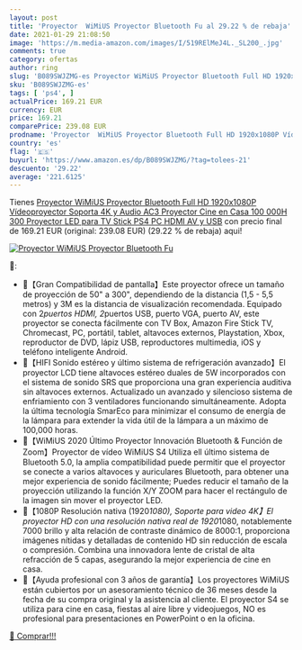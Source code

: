 ```yaml
---
layout: post
title: 'Proyector  WiMiUS Proyector Bluetooth Fu al 29.22 % de rebaja'
date: 2021-01-29 21:08:50
image: 'https://m.media-amazon.com/images/I/519RElMeJ4L._SL200_.jpg'
comments: true
category: ofertas
author: ring
slug: 'B089SWJZMG-es Proyector WiMiUS Proyector Bluetooth Full HD 1920x1080P...'
sku: 'B089SWJZMG-es'
tags: [ 'ps4', ]
actualPrice: 169.21 EUR
currency: EUR
price: 169.21
comparePrice: 239.08 EUR
prodname: 'Proyector  WiMiUS Proyector Bluetooth Full HD 1920x1080P Vídeoproyector Soporta 4K y Audio AC3 Proyector Cine en Casa  100 000H 300    Proyector LED para TV Stick  PS4  PC HDMI  AV y USB'
country: 'es'
flag: '🇪🇸'
buyurl: 'https://www.amazon.es/dp/B089SWJZMG/?tag=tolees-21'
descuento: '29.22'
average: '221.6125'
---
```


Tienes [Proyector  WiMiUS Proyector Bluetooth Full HD 1920x1080P Vídeoproyector Soporta 4K y Audio AC3 Proyector Cine en Casa  100 000H 300    Proyector LED para TV Stick  PS4  PC HDMI  AV y USB](https://www.amazon.es/dp/B089SWJZMG/?tag=tolees-21) con precio final de  169.21 EUR (original: 239.08 EUR) (29.22 %  de rebaja) aqui!

[![Proyector  WiMiUS Proyector Bluetooth Fu](https://m.media-amazon.com/images/I/519RElMeJ4L._SL200_.jpg)](https://www.amazon.es/dp/B089SWJZMG/?tag=tolees-21)

🔎:

- 🎁【Gran Compatibilidad de pantalla】Este proyector ofrece un tamaño de proyección de 50" a 300", dependiendo de la distancia (1,5 - 5,5 metros) y 3M es la distancia de visualización recomendada. Equipado con 2*puertos HDMI, 2*puertos USB, puerto VGA, puerto AV, este proyector se conecta fácilmente con TV Box, Amazon Fire Stick TV, Chromecast, PC, portátil, tablet, altavoces externos, Playstation, Xbox, reproductor de DVD, lápiz USB, reproductores multimedia, iOS y teléfono inteligente Android.
- 🎁【HIFI Sonido estéreo y último sistema de refrigeración avanzado】El proyector LCD tiene altavoces estéreo duales de 5W incorporados con el sistema de sonido SRS que proporciona una gran experiencia auditiva sin altavoces externos. Actualizado un avanzado y silencioso sistema de enfriamiento con 3 ventiladores funcionando simultáneamente. Adopta la última tecnología SmarEco para minimizar el consumo de energía de la lámpara para extender la vida útil de la lámpara a un máximo de 100,000 horas.
- 🎁【WiMiUS 2020 Último Proyector Innovación Bluetooth & Función de Zoom】Proyector de vídeo WiMiUS S4 Utiliza ell último sistema de Bluetooth 5.0, la amplia compatibilidad puede permitir que el proyector se conecte a varios altavoces y auriculares Bluetooth, para obtener una mejor experiencia de sonido fácilmente; Puedes reducir el tamaño de la proyección utilizando la función X/Y ZOOM para hacer el rectángulo de la imagen sin mover el proyector LED.
- 🎁【1080P Resolución nativa (1920*1080), Soporte para video 4K】El proyector HD con una resolución nativa real de 1920*1080, notablemente 7000 brillo y alta relación de contraste dinámico de 8000:1, proporciona imágenes nítidas y detalladas de contenido HD sin reducción de escala o compresión. Combina una innovadora lente de cristal de alta refracción de 5 capas, asegurando la mejor experiencia de cine en casa.
- 🎁【Ayuda profesional con 3 años de garantía】Los proyectores WiMiUS están cubiertos por un asesoramiento técnico de 36 meses desde la fecha de su compra original y la asistencia al cliente. El proyector S4 se utiliza para cine en casa, fiestas al aire libre y videojuegos, NO es profesional para presentaciones en PowerPoint o en la oficina.

[🛒 Comprar!!!](https://www.amazon.es/dp/B089SWJZMG/?tag=tolees-21)
